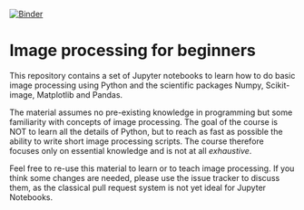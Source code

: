[![Binder](https://mybinder.org/badge_logo.svg)](https://mybinder.org/v2/gh/guiwitz/PyImageCourse_beginner/master?urlpath=lab)

# Image processing for beginners

This repository contains a set of Jupyter notebooks to learn how to do basic image processing using Python and the scientific packages Numpy, Scikit-image, Matplotlib and Pandas.

The material assumes no pre-existing knowledge in programming but some familiarity with concepts of image processing. The goal of the course is NOT to learn all the details of Python, but to reach as fast as possible the ability to write short image processing scripts. The course therefore focuses only on essential knowledge and is not at all *exhaustive*.

Feel free to re-use this material to learn or to teach image processing. If you think some changes are needed, please use the issue tracker to discuss them, as the classical pull request system is not yet ideal for Jupyter Notebooks.

